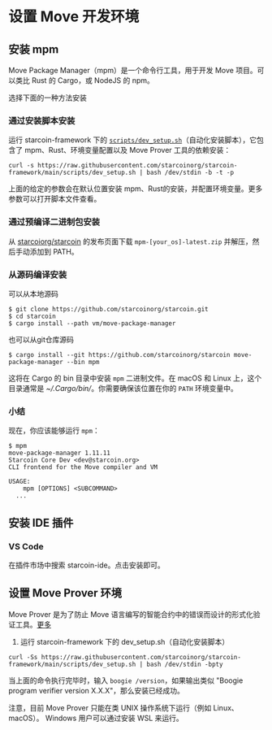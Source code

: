 # 设置 Move 开发环境

## 安装 mpm

Move Package Manager（mpm）是一个命令行工具，用于开发 Move 项目。可以类比 Rust 的 Cargo，或 NodeJS 的 npm。

选择下面的一种方法安装

### 通过安装脚本安装

运行 starcoin-framework 下的 [`scripts/dev_setup.sh`](https://github.com/starcoinorg/starcoin-framework/blob/main/scripts/dev_setup.sh)（自动化安装脚本），它包含了 mpm、Rust、环境变量配置以及 Move Prover 工具的依赖安装：
```
curl -s https://raw.githubusercontent.com/starcoinorg/starcoin-framework/main/scripts/dev_setup.sh | bash /dev/stdin -b -t -p
```

上面的给定的参数会在默认位置安装 mpm、Rust的安装，并配置环境变量。更多参数可以打开脚本文件查看。

### 通过预编译二进制包安装

从 [starcoiorg/starcoin](https://github.com/starcoinorg/starcoin) 的发布页面下载 `mpm-[your_os]-latest.zip` 并解压，然后手动添加到 PATH。

### 从源码编译安装

可以从本地源码
```
$ git clone https://github.com/starcoinorg/starcoin.git
$ cd starcoin
$ cargo install --path vm/move-package-manager
```

也可以从git仓库源码
```
$ cargo install --git https://github.com/starcoinorg/starcoin move-package-manager --bin mpm
```

这将在 Cargo 的 bin 目录中安装 `mpm` 二进制文件。在 macOS 和 Linux 上，这个目录通常是 *~/.Cargo/bin/*。你需要确保该位置在你的 `PATH` 环境变量中。

### 小结

现在，你应该能够运行 `mpm`：
```
$ mpm
move-package-manager 1.11.11
Starcoin Core Dev <dev@starcoin.org>
CLI frontend for the Move compiler and VM

USAGE:
    mpm [OPTIONS] <SUBCOMMAND>
  ...
```

## 安装 IDE 插件

### VS Code

在插件市场中搜索 starcoin-ide。点击安装即可。


## 设置 Move Prover 环境

Move Prover 是为了防止 Move 语言编写的智能合约中的错误而设计的形式化验证工具。[更多](../03-move/100-move-prover/02-mvp-tutorial.md)

1. 运行 starcoin-framework 下的 dev_setup.sh（自动化安装脚本）

```
curl -Ss https://raw.githubusercontent.com/starcoinorg/starcoin-framework/main/scripts/dev_setup.sh | bash /dev/stdin -bpty
```

当上面的命令执行完毕时，输入 `boogie /version`，如果输出类似 "Boogie program verifier version X.X.X"，那么安装已经成功。

注意，目前 Move Prover 只能在类 UNIX 操作系统下运行（例如 Linux、macOS）。 Windows 用户可以通过安装 WSL 来运行。

